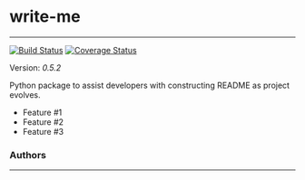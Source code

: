 # write-me
---
[![Build Status](https://travis-ci.org/chelseadole/write-me.svg?branch=master)](https://travis-ci.org/chelseadole/write-me) [![Coverage Status](https://coveralls.io/repos/github/chelseadole/write-me/badge.svg)](https://coveralls.io/github/chelseadole/write-me)

Version: *0.5.2*

Python package to assist developers with constructing README as project evolves.
* Feature #1
* Feature #2
* Feature #3

### Authors
---

